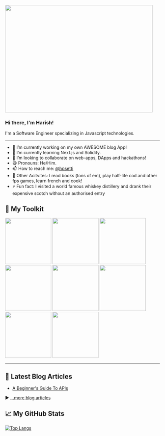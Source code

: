 <img src="https://media.giphy.com/media/Wj7lNjMNDxSmc/giphy.gif" width=480px height=350px />
                                                                          


### Hi there, I'm Harish!

I'm a Software Engineer specializing in Javascript technologies.


---

- 🔭 I’m currently working on my own AWESOME blog App!
- 🌱 I’m currently learning Next.js and Solidity.
- 👯 I’m looking to collaborate on web-apps, DApps and hackathons!
- 😄 Pronouns: He/Him.
- 📫 How to reach me: [@hpsetti](https://dev.to/hpsetti)
- 🤹 Other Acitvites: I read books (tons of em), play half-life cod and other fps games, learn french and cook!
- ⚡ Fun fact: I visited a world famous whiskey distillery and drank their expensive scotch without an authorised entry

## 🧰 My Toolkit

<img src="https://cdn.worldvectorlogo.com/logos/html5.svg" width=150px height=150px />  <img src="https://cdn.worldvectorlogo.com/logos/css-5.svg" width=150px height=150px />  <img src="https://cdn.worldvectorlogo.com/logos/logo-javascript.svg" width=150px height=150px /> <img src="https://cdn.worldvectorlogo.com/logos/react-2.svg" width=150px height=150px /> <img src="https://cdn.worldvectorlogo.com/logos/vue-9.svg" width=150px height=150px /> <img src="https://cdn.worldvectorlogo.com/logos/mongodb.svg" width=150px height=150px /> <img src="https://cdn.worldvectorlogo.com/logos/nodejs-1.svg" width=150px height=150px /> <img src="https://cdn.worldvectorlogo.com/logos/sass-1.svg" width=150px height=150px />

---

## 📘 Latest Blog Articles

<!-- BLOG-POST-LIST:START -->
- [A Beginner's Guide To APIs](https://dev.to/hpsetti/a-begineer-s-guide-to-apis-4b4d)
<!-- BLOG-POST-LIST:END -->

▶ [...more blog articles](https://dev.to/hpsetti)


## &#x1f4c8; My GitHub Stats

[![Top Langs](https://github-readme-stats.vercel.app/api/top-langs/?username=hpsetti&hide=java&theme=dracula)](https://github.com/anuraghazra/github-readme-stats)

<!--[![Harish's GitHub stats](https://github-readme-stats.vercel.app/api?username=hpsetti&theme=dracula)](https://github.com/anuraghazra/github-readme-stats) -->

<!--[![Harish's wakatime stats](https://github-readme-stats.vercel.app/api/wakatime?username=hpsetti)](https://github.com/anuraghazra/github-readme-stats) -->
